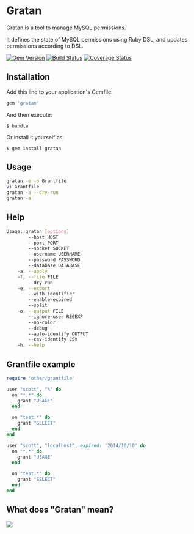 # Gratan

Gratan is a tool to manage MySQL permissions.

It defines the state of MySQL permissions using Ruby DSL, and updates permissions according to DSL.

[![Gem Version](https://badge.fury.io/rb/gratan.png)](http://badge.fury.io/rb/gratan)
[![Build Status](https://travis-ci.org/winebarrel/gratan.svg?branch=master)](https://travis-ci.org/winebarrel/gratan)
[![Coverage Status](https://coveralls.io/repos/winebarrel/gratan/badge.png?branch=master)](https://coveralls.io/r/winebarrel/gratan?branch=master)

## Installation

Add this line to your application's Gemfile:

```ruby
gem 'gratan'
```

And then execute:

    $ bundle

Or install it yourself as:

    $ gem install gratan

## Usage

```sh
gratan -e -o Grantfile
vi Grantfile
gratan -a --dry-run
gratan -a
```

## Help

```sh
Usage: gratan [options]
        --host HOST
        --port PORT
        --socket SOCKET
        --username USERNAME
        --password PASSWORD
        --database DATABASE
    -a, --apply
    -f, --file FILE
        --dry-run
    -e, --export
        --with-identifier
        --enable-expired
        --split
    -o, --output FILE
        --ignore-user REGEXP
        --no-color
        --debug
        --auto-identify OUTPUT
        --csv-identify CSV
    -h, --help
```

## Grantfile example

```ruby
require 'other/grantfile'

user "scott", "%" do
  on "*.*" do
    grant "USAGE"
  end

  on "test.*" do
    grant "SELECT"
  end
end

user "scott", "localhost", expired: '2014/10/10' do
  on "*.*" do
    grant "USAGE"
  end

  on "test.*" do
    grant "SELECT"
  end
end
```

## What does "Gratan" mean?

![](http://i.gyazo.com/c37d934ba0a61f760603ce4c56401e60.png)
